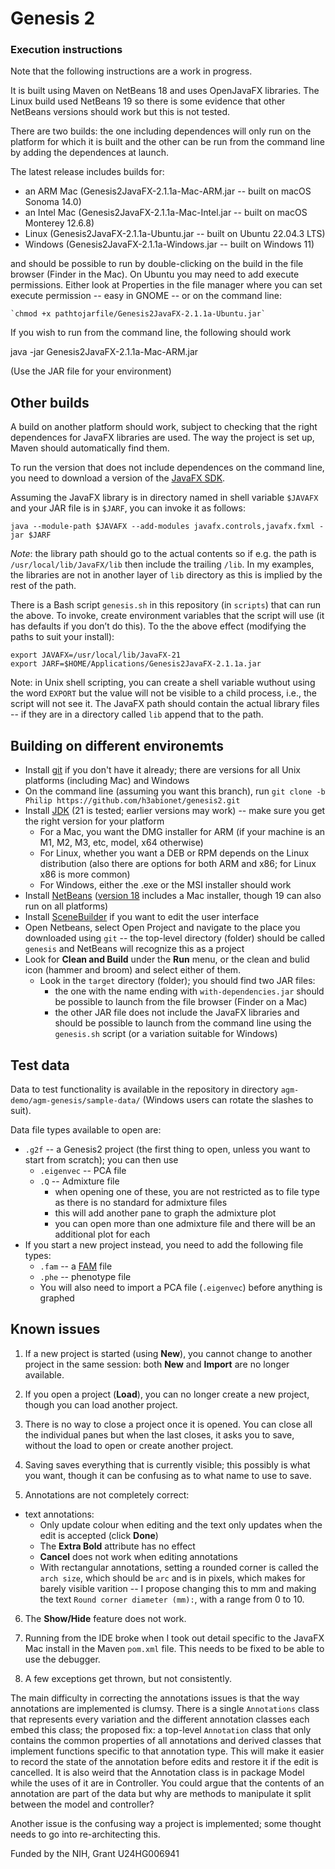 
# Genesis 2


### Execution instructions

Note that the following instructions are a work in progress.

It is built using Maven on NetBeans 18 and uses OpenJavaFX libraries. The Linux build used NetBeans 19 so there is some evidence that other NetBeans versions should work but this is not tested. 

There are two builds: the one including dependences will only run on the platform for which it is built and the other can be run from the command line by adding the dependences at launch.

The latest release includes builds for:

* an ARM Mac (Genesis2JavaFX-2.1.1a-Mac-ARM.jar -- built on macOS Sonoma 14.0)
* an Intel Mac (Genesis2JavaFX-2.1.1a-Mac-Intel.jar -- built on macOS Monterey 12.6.8)
* Linux (Genesis2JavaFX-2.1.1a-Ubuntu.jar -- built on Ubuntu 22.04.3 LTS)
* Windows (Genesis2JavaFX-2.1.1a-Windows.jar -- built on Windows 11)

and should be possible to run by double-clicking on the build in the file browser (Finder in the Mac). On Ubuntu you may need to add execute permissions. Either look at Properties in the file manager where you can set execute permission -- easy in GNOME -- or on the command line:

    `chmod +x pathtojarfile/Genesis2JavaFX-2.1.1a-Ubuntu.jar`

If you wish to run from the command line, the following should work

  java  -jar Genesis2JavaFX-2.1.1a-Mac-ARM.jar

(Use the JAR file for your environment)

## Other builds
    

A build on another platform should work, subject to checking that the right dependences for JavaFX libraries are used. The way the project is set up, Maven should automatically find them.

To run the version that does not include dependences on the command line, you need to download a version of the [JavaFX SDK](https://gluonhq.com/products/javafx/).

Assuming the JavaFX library is in directory named in shell variable `$JAVAFX` and your JAR file is in `$JARF`, you can invoke it as follows:

    java --module-path $JAVAFX --add-modules javafx.controls,javafx.fxml -jar $JARF

*Note*: the library path should go to the actual contents so if e.g. the path is `/usr/local/lib/JavaFX/lib` then include the trailing `/lib`. In my examples, the libraries are not in another layer of `lib` directory as this is implied by the rest of the path.

There is a Bash script `genesis.sh` in this repository (in `scripts`) that can run the above. To invoke, create environment variables that the script will use (it has defaults if you don’t do this). To the the above effect (modifying the paths to suit your install):

    export JAVAFX=/usr/local/lib/JavaFX-21
    export JARF=$HOME/Applications/Genesis2JavaFX-2.1.1a.jar

Note: in Unix shell scripting, you can create a shell variable wuthout using the word `EXPORT` but the value will not be visible to a child process, i.e., the script will not see it. The JavaFX path should contain the actual library files -- if they are in a directory called `lib` append that to the path.

## Building on different environemts


* Install [git](https://git-scm.com/book/en/v2/Getting-Started-Installing-Git) if you don't have it already; there are versions for all Unix platforms (including Mac) and Windows
* On the command line (assuming you want this branch), run `git clone -b Philip https://github.com/h3abionet/genesis2.git`
* Install [JDK](https://www.oracle.com/java/technologies/downloads/) (21 is tested; earlier versions may work) -- make sure you get the right version for your platform
  * For a Mac, you want the DMG installer for ARM (if your machine is an M1, M2, M3, etc, model, x64 otherwise)
  * For Linux, whether you want a DEB or RPM depends on the Linux distribution (also there are options for both ARM and x86; for Linux x86 is more common)
  * For Windows, either the .exe or the MSI installer should work
* Install [NetBeans](https://netbeans.apache.org/front/main/download/index.html) ([version 18](https://netbeans.apache.org/front/main/download/nb18/) includes a Mac installer, though 19 can also run on all platforms)
* Install [SceneBuilder](https://gluonhq.com/products/scene-builder/) if you want to edit the user interface
* Open Netbeans, select Open Project and navigate to the place you downloaded using `git` -- the top-level directory (folder) should be called `genesis` and NetBeans will recognize this as a project
* Look for **Clean and Build** under the **Run** menu, or the clean and bulid icon (hammer and broom) and select either of them.
  * Look in the `target` directory (folder); you should find two JAR files:
     * the one with the name ending with `with-dependencies.jar` should be possible to launch from the file browser (Finder on a Mac)
     * the other JAR file does not include the JavaFX libraries and should be possible to launch from the command line using the  `genesis.sh` script (or a variation suitable for Windows)

## Test data
Data to test functionality is available in the repository in directory `agm-demo/agm-genesis/sample-data/` (Windows users can rotate the slashes to suit).

Data file types available to open are:

* `.g2f` -- a Genesis2 project (the first thing to open, unless you want to start from scratch); you can then use
  * `.eigenvec` -- PCA file
  * `.Q` -- Admixture file
    * when opening one of these, you are not restricted as to file type as there is no standard for admixture files
    * this will add another pane to graph the admixture plot
    * you can open more than one admixture file and there will be an additional plot for each
* If you start a new project instead, you need to add the following file types:
  * `.fam` -- a [FAM](https://www.cog-genomics.org/plink/1.9/formats#fam) file
  * `.phe` -- phenotype file
  * You will also need to import a PCA file (`.eigenvec`) before anything is graphed

## Known issues

1. If a new project is started (using **New**), you cannot change to another project in the same session: both **New** and **Import** are no longer available.

2. If you open a project (**Load**), you can no longer create a new project, though you can load another project.

3. There is no way to close a project once it is opened. You can close all the individual panes but when the last closes, it asks you to save, without the load to open or create another project.

4. Saving saves everything that is currently visible; this possibly is what you want, though it can be confusing as to what name to use to save.

5. Annotations are not completely correct:
 * text annotations:
      * Only update colour when editing and the text only updates when the edit is accepted (click **Done**)
      * The **Extra Bold** attribute has no effect
    * **Cancel** does not work when editing annotations
    * With rectangular annotations, setting a rounded corner is called the `arch size`, which should be `arc` and is in pixels, which makes for barely visible varition -- I propose changing this to mm and making the text `Round corner diameter (mm):`, with a range from 0 to 10.

6. The **Show/Hide** feature does not work.

7. Running from the IDE broke when I took out detail specific to the JavaFX Mac install in the Maven `pom.xml` file. This needs to be fixed to be able to use the debugger.

8. A few exceptions get thrown, but not consistently.

The main difficulty in correcting the annotations issues is that the way annotations are implemented is clumsy. There is a single `Annotations` class that represents every variation and the different annotation classes each embed this class; the proposed fix: a top-level `Annotation` class that only contains the common properties of all annotations and derived classes that implement functions specific to that annotation type. This will make it easier to record the state of the annotation before edits and restore it if the edit is cancelled. It is also weird that the Annotation class is in package Model while the uses of it are in Controller. You could argue that the contents of an annotation are part of the data but why are methods to manipulate it split between the model and controller?

Another issue is the confusing way a project is implemented; some thought needs to go into re-architecting this.
     

Funded by the NIH, Grant U24HG006941
